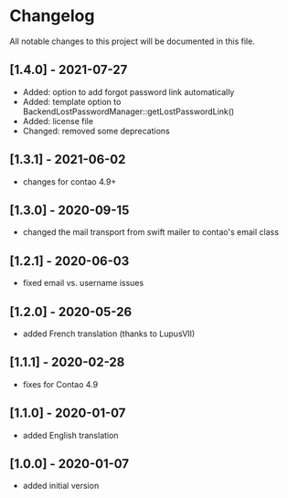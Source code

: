 # Changelog

All notable changes to this project will be documented in this file.

## [1.4.0] - 2021-07-27
- Added: option to add forgot password link automatically
- Added: template option to BackendLostPasswordManager::getLostPasswordLink()
- Added: license file
- Changed: removed some deprecations

## [1.3.1] - 2021-06-02

- changes for contao 4.9+

## [1.3.0] - 2020-09-15

- changed the mail transport from swift mailer to contao's email class

## [1.2.1] - 2020-06-03

- fixed email vs. username issues

## [1.2.0] - 2020-05-26

- added French translation (thanks to LupusVII)

## [1.1.1] - 2020-02-28

- fixes for Contao 4.9

## [1.1.0] - 2020-01-07

- added English translation

## [1.0.0] - 2020-01-07

- added initial version

